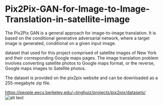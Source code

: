 # Pix2Pix-GAN-for-Image-to-Image-Translation-in-satellite-image

The Pix2Pix GAN is a general approach for image-to-image translation.
It is based on the conditional generative adversarial network, where a target image is generated, conditional on a given input image.

dataset that used for this project  comprised of satellite images of New York and their corresponding Google maps pages. 
The image translation problem involves converting satellite photos to Google maps format, or the reverse, Google maps images to Satellite photos.

The dataset is provided on the pix2pix website and can be downloaded as a 255-megabyte zip file.

https://people.eecs.berkeley.edu/~tinghuiz/projects/pix2pix/datasets/
![alt text](https://3qeqpr26caki16dnhd19sv6by6v-wpengine.netdna-ssl.com/wp-content/uploads/2019/05/Plot-of-Google-Map-to-Satellite-Translated-Images-Using-Pix2Pix-After-10-Training-Epochs.png)
